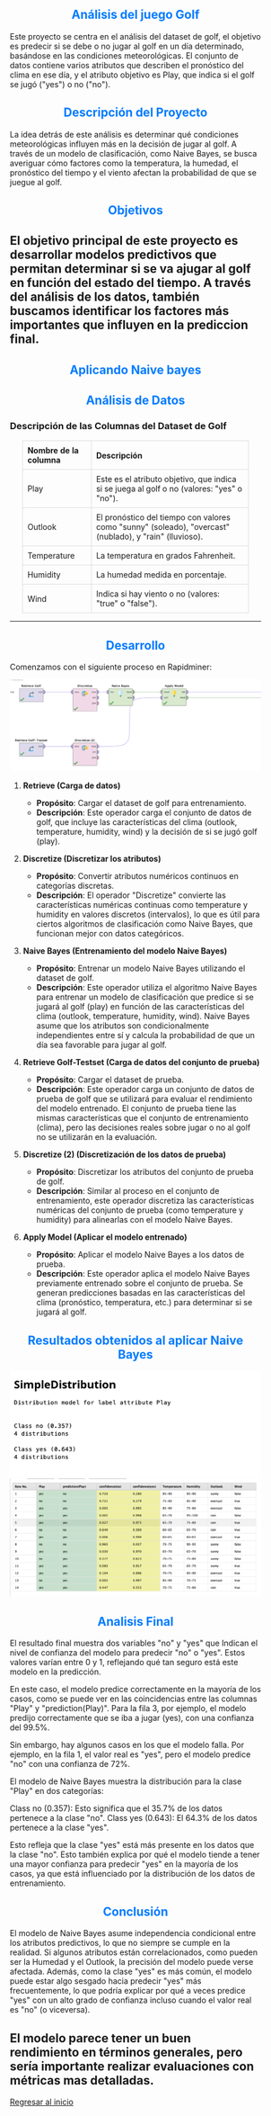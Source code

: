 <style>
    .general-content {
        margin-left: 2em; 
        margin-right: 2em; 
    }
</style>

<div class="general-content">

## <span style="color: #007BFF; text-align: center; display: block;">Análisis del juego Golf</span>

Este proyecto se centra en el análisis del dataset de golf, el objetivo es predecir si se debe o no jugar al golf en un día determinado, basándose en las condiciones meteorológicas. El conjunto de datos contiene varios atributos que describen el pronóstico del clima en ese día, y el atributo objetivo es Play, que indica si el golf se jugó ("yes") o no ("no").

## <span style="color: #007BFF; text-align: center; display: block;">Descripción del Proyecto</span>

La idea detrás de este análisis es determinar qué condiciones meteorológicas influyen más en la decisión de jugar al golf. A través de un modelo de clasificación, como Naive Bayes, se busca averiguar cómo factores como la temperatura, la humedad, el pronóstico del tiempo y el viento afectan la probabilidad de que se juegue al golf.

## <span style="color: #007BFF; text-align: center; display: block;">Objetivos</span>

El objetivo principal de este proyecto es desarrollar modelos predictivos que permitan determinar si se va ajugar al golf en función del estado del tiempo. A través del análisis de los datos, también buscamos identificar los factores más importantes que influyen en la prediccion final. 
---
## <span style="color: #007BFF; text-align: center; display: block;">Aplicando Naive bayes</span>

## <span style="color: #007BFF; text-align: center; display: block;">Análisis de Datos</span>

### Descripción de las Columnas del Dataset de Golf ###

<div style="text-align: center;">
    <table style="width: 90%; margin: 0 auto; border-collapse: collapse; text-align: left;">
        <thead>
        <tr>
            <th style="border: 1px solid #ddd; padding: 8px;">Nombre de la columna</th>
            <th style="border: 1px solid #ddd; padding: 8px;">Descripción</th>
        </tr>
        </thead>
        <tbody>
        <tr>
            <td style="border: 1px solid #ddd; padding: 8px;">Play</td>
            <td style="border: 1px solid #ddd; padding: 8px;">Este es el atributo objetivo, que indica si se juega al golf o no (valores: "yes" o "no").</td>
        </tr>
        <tr>
            <td style="border: 1px solid #ddd; padding: 8px;">Outlook</td>
            <td style="border: 1px solid #ddd; padding: 8px;">El pronóstico del tiempo con valores como "sunny" (soleado), "overcast" (nublado), y "rain" (lluvioso).</td>
        </tr>
        <tr>
            <td style="border: 1px solid #ddd; padding: 8px;">Temperature</td>
            <td style="border: 1px solid #ddd; padding: 8px;">La temperatura en grados Fahrenheit.</td>
        </tr>
        <tr>
            <td style="border: 1px solid #ddd; padding: 8px;">Humidity</td>
            <td style="border: 1px solid #ddd; padding: 8px;">La humedad medida en porcentaje.</td>
        </tr>
        <tr>
            <td style="border: 1px solid #ddd; padding: 8px;">Wind</td>
            <td style="border: 1px solid #ddd; padding: 8px;"> Indica si hay viento o no (valores: "true" o "false").</td>
        </tr>
        </tbody>
    </table>
</div>

---

## <span style="color: #007BFF; text-align: center; display: block;">Desarrollo</span>

Comenzamos con el siguiente proceso en Rapidminer: 

![Texto alternativo](./assets/golf1.png)

1. **Retrieve (Carga de datos)**  
   - **Propósito**: Cargar el dataset de golf para entrenamiento.
   - **Descripción**: Este operador carga el conjunto de datos de golf, que incluye las características del clima (outlook, temperature, humidity, wind) y la decisión de si se jugó golf (play).

2. **Discretize (Discretizar los atributos)**  
   - **Propósito**: Convertir atributos numéricos continuos en categorías discretas. 
   - **Descripción**:  El operador "Discretize" convierte las características numéricas continuas como temperature y humidity en valores discretos (intervalos), lo que es útil para ciertos algoritmos de clasificación como Naive Bayes, que funcionan mejor con datos categóricos.

3. **Naive Bayes (Entrenamiento del modelo Naive Bayes)**  
   - **Propósito**: Entrenar un modelo Naive Bayes utilizando el dataset de golf.
   - **Descripción**: Este operador utiliza el algoritmo Naive Bayes para entrenar un modelo de clasificación que predice si se jugará al golf (play) en función de las características del clima (outlook, temperature, humidity, wind). Naive Bayes asume que los atributos son condicionalmente independientes entre sí y calcula la probabilidad de que un día sea favorable para jugar al golf.

4. **Retrieve Golf-Testset (Carga de datos del conjunto de prueba)**  
   - **Propósito**: Cargar el dataset de prueba.
   - **Descripción**:  Este operador carga un conjunto de datos de prueba de golf que se utilizará para evaluar el rendimiento del modelo entrenado. El conjunto de prueba tiene las mismas características que el conjunto de entrenamiento (clima), pero las decisiones reales sobre jugar o no al golf no se utilizarán en la evaluación.

5. **Discretize (2) (Discretización de los datos de prueba)**  
   - **Propósito**: Discretizar los atributos del conjunto de prueba de golf.
   - **Descripción**:  Similar al proceso en el conjunto de entrenamiento, este operador discretiza las características numéricas del conjunto de prueba (como temperature y humidity) para alinearlas con el modelo Naive Bayes.

6. **Apply Model (Aplicar el modelo entrenado)**  
   - **Propósito**: Aplicar el modelo Naive Bayes a los datos de prueba.
   - **Descripción**:  Este operador aplica el modelo Naive Bayes previamente entrenado sobre el conjunto de prueba. Se generan predicciones basadas en las características del clima (pronóstico, temperatura, etc.) para determinar si se jugará al golf.

## <span style="color: #007BFF; text-align: center; display: block;">Resultados obtenidos al aplicar Naive Bayes</span>

![Texto alternativo](assets/golf2.png)
![Texto alternativo](assets/golf3.png)

## <span style="color: #007BFF; text-align: center; display: block;">Analisis Final</span>

El resultado final muestra dos variables "no" y "yes" que Indican el nivel de confianza del modelo para predecir "no" o "yes". Estos valores varían entre 0 y 1, reflejando qué tan seguro está este modelo en la predicción.

En este caso, el modelo predice correctamente en la mayoría de los casos, como se puede ver en las coincidencias entre las columnas "Play" y "prediction(Play)". Para la fila 3, por ejemplo, el modelo predijo correctamente que se iba a jugar (yes), con una confianza del 99.5%.

Sin embargo, hay algunos casos en los que el modelo falla. Por ejemplo, en la fila 1, el valor real es "yes", pero el modelo predice "no" con una confianza de 72%.

El modelo de Naive Bayes muestra la distribución para la clase "Play" en dos categorías:

Class no (0.357): Esto significa que el 35.7% de los datos pertenece a la clase "no".
Class yes (0.643): El 64.3% de los datos pertenece a la clase "yes".

Esto refleja que la clase "yes" está más presente en los datos que la clase "no". Esto también explica por qué el modelo tiende a tener una mayor confianza para predecir "yes" en la mayoría de los casos, ya que está influenciado por la distribución de los datos de entrenamiento.

## <span style="color: #007BFF; text-align: center; display: block;">Conclusión</span>

El modelo de Naive Bayes asume independencia condicional entre los atributos predictivos, lo que no siempre se cumple en la realidad. Si algunos atributos están correlacionados, como pueden ser la Humedad y el Outlook, la precisión del modelo puede verse afectada.
Además, como la clase "yes" es más común, el modelo puede estar algo sesgado hacia predecir "yes" más frecuentemente, lo que podría explicar por qué a veces predice "yes" con un alto grado de confianza incluso cuando el valor real es "no" (o viceversa).

El modelo parece tener un buen rendimiento en términos generales, pero sería importante realizar evaluaciones con métricas mas detalladas.
---

[Regresar al inicio](../index.html)

</div>
